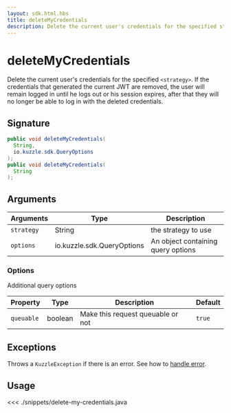 ```yaml
---
layout: sdk.html.hbs
title: deleteMyCredentials
description: Delete the current user's credentials for the specified strategy
---
```


# deleteMyCredentials

Delete the current user's credentials for the specified `<strategy>`. If the credentials that generated the current JWT are removed, the user will remain logged in until he logs out or his session expires, after that they will no longer be able to log in with the deleted credentials.

## Signature

```java
public void deleteMyCredentials(
  String,
  io.kuzzle.sdk.QueryOptions
);
public void deleteMyCredentials(
  String
);
```

## Arguments

| Arguments  | Type                       | Description                        |
| ---------- | -------------------------- | ---------------------------------- |
| `strategy` | String                     | the strategy to use                |
| `options`  | io.kuzzle.sdk.QueryOptions | An object containing query options |

### **Options**

Additional query options

| Property   | Type    | Description                       | Default |
| ---------- | ------- | --------------------------------- | ------- |
| `queuable` | boolean | Make this request queuable or not | `true`  |

## Exceptions

Throws a `KuzzleException` if there is an error. See how to [handle error](/sdk-reference/java/1/error-handling).

## Usage

<<< ./snippets/delete-my-credentials.java
